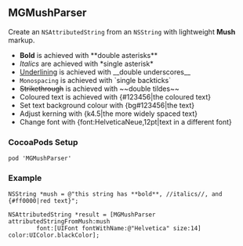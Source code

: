 ## MGMushParser

Create an `NSAttributedString` from an `NSString` with lightweight **Mush** markup.

- **Bold** is achieved with \*\*double asterisks\*\*
- *Italics* are achieved with \*single asterisk\*
- <u>Underlining</u> is achieved with \_\_double underscores\_\_
- `Monospacing` is achieved with \`single backticks\`
- ~~Strikethrough~~ is achieved with \~~double tildes\~~
- Coloured text is achieved with {#123456|the coloured text}
- Set text background colour with {bg#123456|the text}
- Adjust kerning with {k4.5|the more widely spaced text}
- Change font with {font:HelveticaNeue,12pt|text in a different font}

### CocoaPods Setup

```
pod 'MGMushParser'
```

### Example

```objc
NSString *mush = @"this string has **bold**, //italics//, and {#ff0000|red text}";

NSAttributedString *result = [MGMushParser attributedStringFromMush:mush
        font:[UIFont fontWithName:@"Helvetica" size:14] color:UIColor.blackColor];
```
